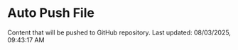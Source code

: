 # Auto Push File

Content that will be pushed to GitHub repository.
Last updated: 08/03/2025, 09:43:17 AM